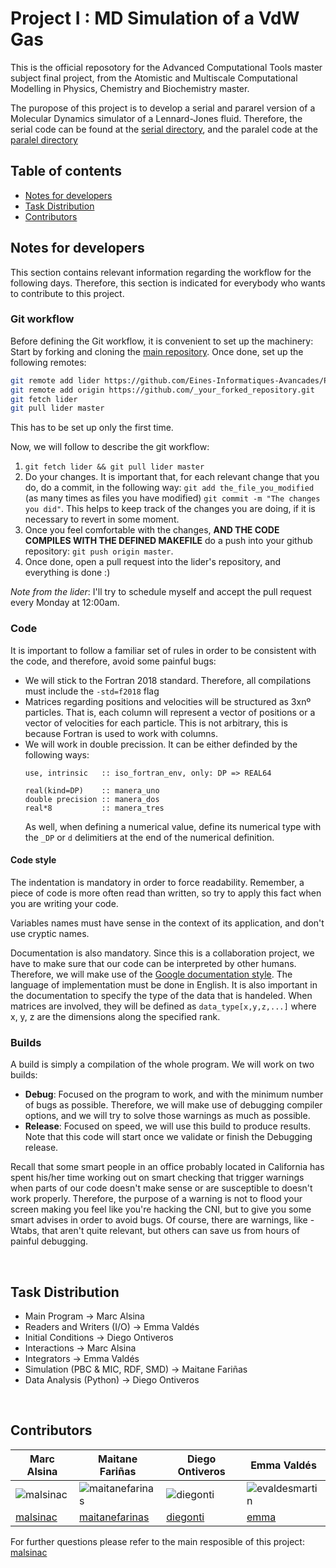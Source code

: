 # Project I : MD Simulation of a VdW Gas

This is the official reposotory for the Advanced Computational Tools master subject final project, from the Atomistic and Multiscale Computational Modelling in Physics, Chemistry and Biochemistry master.

The puropose of this project is to develop a serial and pararel version of a Molecular Dynamics simulator of a Lennard-Jones fluid. Therefore, the serial code can be found at the [serial directory](./serial/), and the paralel code at the [paralel directory](./paralel/)

## Table of contents

- [Notes for developers](#notes-for-developers)
- [Task Distribution](#task-distribution)
- [Contributors](#contributors)

## Notes for developers
This section contains relevant information regarding the workflow for the following days. Therefore, this section is indicated for everybody who wants to contribute to this project.

### Git workflow
Before defining the Git workflow, it is convenient to set up the machinery:
Start by forking and cloning the [main repository](https://github.com/Eines-Informatiques-Avancades/Project_I).
Once done, set up the following remotes:
```bash
git remote add lider https://github.com/Eines-Informatiques-Avancades/Project_I.git
git remote add origin https://github.com/_your_forked_repository.git
git fetch lider
git pull lider master
```

This has to be set up only the first time.

Now, we will follow to describe the git workflow:

1. `git fetch lider && git pull lider master`
2. Do your changes. It is important that, for each relevant change that you do, do a commit, in the following way: `git add the_file_you_modified` (as many times as files you have modified) `git commit -m "The changes you did"`. This helps 
to keep track of the changes you are doing, if it is necessary to revert in some moment.
2. Once you feel comfortable with the changes, **AND THE CODE COMPILES WITH THE DEFINED MAKEFILE** do a push into your github repository: `git push origin master`.
3. Once done, open a pull request into the lider's repository, and everything is done :)

_Note from the lider_: I'll try to schedule myself and accept the pull request every Monday at 12:00am.

### Code
It is important to follow a familiar set of rules in order to be consistent with the code, and therefore, avoid some painful bugs:

- We will stick to the Fortran 2018 standard. Therefore, all compilations must include the `-std=f2018` flag
- Matrices regarding positions and velocities will be structured as 3xnº particles. That is, each column will represent a vector of positions or a vector of velocities for each particle. This is not arbitrary, this is because Fortran is used to work with columns.
- We will work in double precission. It can be either definded by the following ways:
    ```Fortran
    use, intrinsic   :: iso_fortran_env, only: DP => REAL64
    
    real(kind=DP)    :: manera_uno
    double precision :: manera_dos
    real*8           :: manera_tres 
    ```
    As well, when defining a numerical value, define its numerical type with the `_DP` or `d` delimitiers at the end of the numerical definition.
#### Code style

The indentation is mandatory in order to force readability. Remember, a piece of code is more often read than written, so try to apply this fact when you are writing your code. 

Variables names must have sense in the context of its application, and don't use cryptic names.

Documentation is also mandatory. Since this is a collaboration project, we have to make sure that our code can be interpreted by other humans. Therefore, we will make use of the [Google documentation style](https://sphinxcontrib-napoleon.readthedocs.io/en/latest/example_google.html). The language of implementation must be done in English. It is also important in the documentation to specify the type of the data that is handeled. When matrices are involved, they will be defined as `data_type[x,y,z,...]` where x, y, z are the dimensions along the specified rank.

### Builds
A build is simply a compilation of the whole program. We will work on two builds:

- **Debug**: Focused on the program to work, and with the minimum number of bugs as possible. Therefore, we will make use of debugging compiler options, and we will try to solve those warnings as much as possible.
- **Release**: Focused on speed, we will use this build to produce results. Note that this code will start once we validate or finish the Debugging release.

Recall that some smart people in an office probably located in California has spent his/her time working out on smart checking that trigger warnings when parts of our code doesn't make sense or are susceptible to doesn't work properly. Therefore, the purpose of a warning is not to flood your screen making you feel like you're hacking the CNI, but to give you some smart advises in order to avoid bugs. Of course, there are warnings, like -Wtabs, that aren't quite relevant, but others can save us from hours of painful debugging.

<br>

## Task Distribution
- Main Program &rarr; Marc Alsina
- Readers and Writers (I/O) &rarr; Emma Valdés
- Initial Conditions &rarr; Diego Ontiveros
- Interactions &rarr; Marc Alsina
- Integrators &rarr; Emma Valdés
- Simulation (PBC & MIC, RDF, SMD) &rarr; Maitane Fariñas
- Data Analysis (Python) &rarr; Diego Ontiveros

<br>

## Contributors

|  Marc Alsina   |  Maitane Fariñas  |  Diego Ontiveros   |  Emma Valdés  |
| -------------- | ----------------- | ------------------ | ------------- |
| ![malsinac](https://github.com/malsinac.png "malsinac") | ![maitanefarinas](https://github.com/maitanefarinas.png "maitanefarinas") | ![diegonti](https://github.com/diegonti.png "diegonti") | ![evaldesmartin](https://github.com/evaldesmartin.png "evaldesmartin") |
| [malsinac](https://github.com/malsinac)                                 | [maitanefarinas](https://github.com/maitanefarinas)| [diegonti](https://github.com/diegonti)                                  | [emma](https://github.com/evaldesmartin)                                  |

For further questions please refer to the main resposible of this project: [malsinac](https://github.com/malsinac) 
